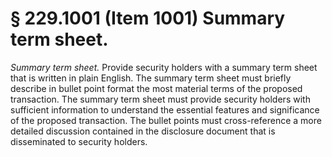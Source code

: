 # § 229.1001   (Item 1001) Summary term sheet.

*Summary term sheet.* Provide security holders with a summary term sheet that is written in plain English. The summary term sheet must briefly describe in bullet point format the most material terms of the proposed transaction. The summary term sheet must provide security holders with sufficient information to understand the essential features and significance of the proposed transaction. The bullet points must cross-reference a more detailed discussion contained in the disclosure document that is disseminated to security holders.


